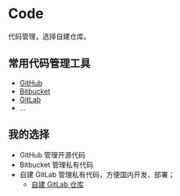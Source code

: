 # Code
代码管理，选择自建仓库。


## 常用代码管理工具
- [GitHub](https://github.com/)
- [Bitbucket](https://bitbucket.org/)
- [GitLab](https://about.gitlab.com/)
- ...


## 我的选择
- GitHub 管理开源代码
- Bitbucket 管理私有代码
- 自建 GitLab 管理私有代码，方便国内开发、部署；
    - [自建 GitLab 仓库](./gitlab.md)



